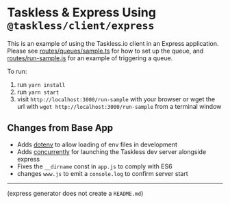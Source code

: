 # Taskless & Express Using `@taskless/client/express`

This is an example of using the Taskless.io client in an Express application. Please see [routes/queues/sample.ts](./routes/queues/sample.js) for how to set up the queue, and [routes/run-sample.js](./routes/run-sample.js) for an example of triggering a queue.

To run:

1. run `yarn install`
2. run `yarn start`
3. visit `http://localhost:3000/run-sample` with your browser or wget the url with `wget http://localhost:3000/run-sample` from a terminal window

## Changes from Base App

- Adds [dotenv](https://www.npmjs.com/package/dotenv) to allow loading of env files in development
- Adds [concurrently](https://www.npmjs.com/package/concurrently) for launching the Taskless dev server alongside express
- Fixes the `__dirname` const in `app.js` to comply with ES6
- changes `www.js` to emit a `console.log` to confirm server start

---

(express generator does not create a `README.md`)
